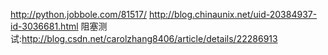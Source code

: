 http://python.jobbole.com/81517/
http://blog.chinaunix.net/uid-20384937-id-3036681.html
阻塞测试:http://blog.csdn.net/carolzhang8406/article/details/22286913
